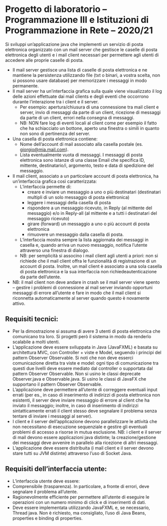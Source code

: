 # Progetto di laboratorio – Programmazione III e Istituzioni di Programmazione in Rete – 2020/21
Si sviluppi un’applicazione java che implementi un servizio di posta elettronica
organizzato con un mail server che gestisce le caselle di posta elettronica degli
utenti e i mail client necessari per permettere agli utenti di accedere alle proprie
caselle di posta.
- Il mail server gestisce una lista di caselle di posta elettronica e ne mantiene la persistenza utilizzando file (txt o binari, a vostra scelta, non si possono usare database) per memorizzare i messaggi in modo permanente.
- Il mail server ha un’interfaccia grafica sulla quale viene visualizzato il log
delle azioni effettuate dai mail clients e degli eventi che occorrono durante
l’interazione tra i client e il server.
    - Per esempio: apertura/chiusura di una connessione tra mail client e server, invio di messaggi da parte di un client, ricezione di messaggi da parte di un client, errori nella consegna di messaggi.
    - NB: NON fare log di eventi locali al client come per esempio il fatto
che ha schiacciato un bottone, aperto una finestra o simili in quanto non sono di pertinenza del server.
- Una casella di posta elettronica contiene:
    - Nome dell’account di mail associato alla casella postale (es. giorgio@mia.mail.com).
    - Lista eventualmente vuota di messaggi. I messaggi di posta elettronica sono istanze di una classe Email che specifica ID, mittente, destinatario/i, argomento, testo e data di spedizione del messaggio.
- Il mail client, associato a un particolare account di posta elettronica, ha un’interfaccia grafica così caratterizzata:
    - L’interfaccia permette di:
        - creare e inviare un messaggio a uno o più destinatari (destinatari multipli di un solo messaggio di posta elettronica)
        - leggere i messaggi della casella di posta
        - rispondere a un messaggio ricevuto, in Reply (al mittente del messaggio) e/o in Reply-all (al mittente e a tutti i destinatari del messaggio ricevuto)
        - girare (forward) un messaggio a uno o più account di posta elettronica
        - rimuovere un messaggio dalla casella di posta.
    - L’interfaccia mostra sempre la lista aggiornata dei messaggi in casella e, quando arriva un nuovo messaggio, notifica l’utente attraverso una finestra di dialogo.
    - NB: per semplicità si associno i mail client agli utenti a priori: non si richiede che il mail client offra le funzionalità di registrazione di un account di posta. Inoltre, un mail client è associato a una sola casella di posta elettronica e la sua interfaccia non richiedeautenticazione da parte dell’utente.
- NB: il mail client non deve andare in crash se il mail server viene spento – gestire i problemi di connessione al mail server inviando opportuni messaggi di errore all’utente e fare in modo che il mail client si riconnetta automaticamente al server quando questo è novamente attivo.

## Requisiti tecnici:
- Per la dimostrazione si assuma di avere 3 utenti di posta elettronica che comunicano tra loro. Si progetti però il sistema in modo da renderlo scalabile a molti utenti.
- L’applicazione deve essere sviluppata in Java (JavaFXML) e basata su architettura MVC, con Controller + viste e Model, seguendo i principi del pattern Observer Observable. Si noti che non deve esserci comunicazione diretta tra viste e model: ogni tipo di comunicazione tra questi due livelli deve essere mediato dal controller o supportata dal pattern Observer Observable. Non si usino le classi deprecate Observer.java e Observable.java. Si usino le classi di JavaFX che supportano il pattern Observer Observable.
- L’applicazione deve permettere all’utente di correggere eventuali input errati (per es., in caso di inserimento di indirizzi di posta elettronica non esistenti, il server deve inviare messaggio di errore al client che ha inviato il messaggio; inoltre, in caso di inserimento di indirizzi sintatticamente errati il
client stesso deve segnalare il problema senza tentare di inviare i messaggi al server).
- I client e il server dell’applicazione devono parallelizzare le attività che non necessitano di esecuzione sequenziale e gestire gli eventuali problemi di accesso a risorse in mutua esclusione. NB: i client e il server di mail devono essere applicazioni java distinte; la creazione/gestione dei messaggi deve avvenire in parallelo alla ricezione di altri messaggi.
- L’applicazione deve essere distribuita (i mail client e il server devono stare
tutti su JVM distinte) attraverso l’uso di Socket Java.

## Requisiti dell’interfaccia utente:
- L’interfaccia utente deve essere:
- Comprensibile (trasparenza). In particolare, a fronte di errori, deve segnalare il problema all’utente.
- Ragionevolmente efficiente per permettere all’utente di eseguire le operazioni con un numero minimo di click e di inserimenti di dati.
- Deve essere implementata utilizzando JavaFXML e, se necessario, Thread java. Non è richiesto, ma consigliato, l’uso di Java Beans, properties e binding di properties.
